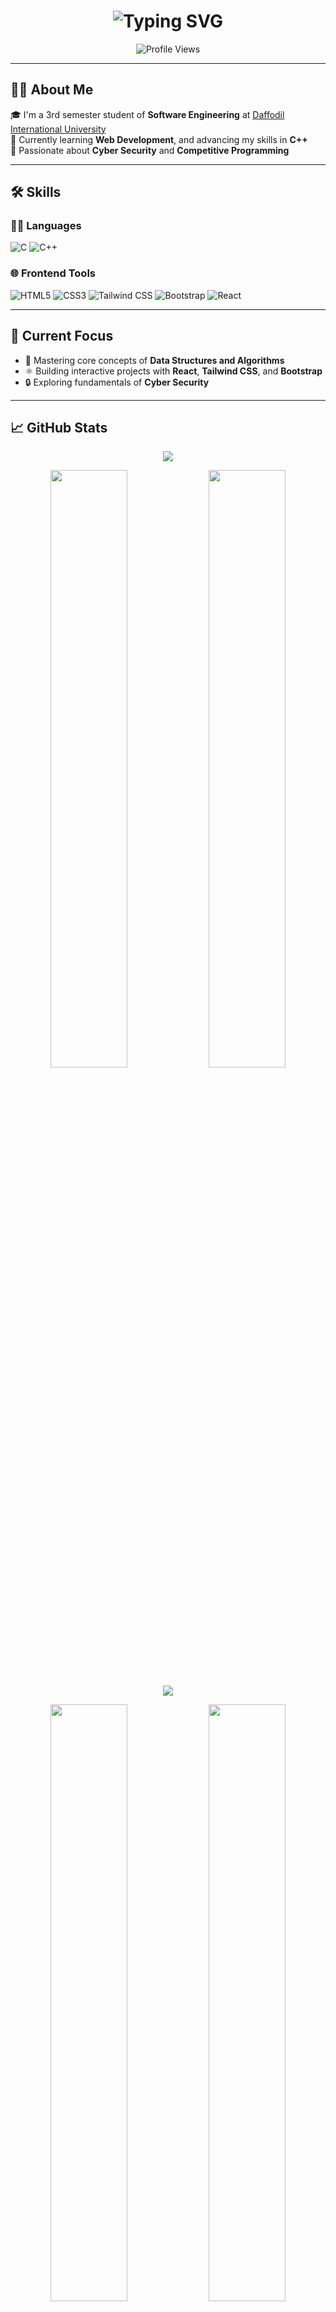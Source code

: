 <h1 align="center">
  <img src="https://readme-typing-svg.herokuapp.com?font=Fira+Code&size=24&duration=3000&pause=1000&color=F70000&center=true&vCenter=true&width=435&lines=Hi+%F0%9F%91%8B%2C+There...;I'm+Israt+Jahan+Shefa;" alt="Typing SVG" />
</h1>


<p align="center">
  <img src="https://komarev.com/ghpvc/?username=sheefaaa&color=red" alt="Profile Views"/>
</p>

---

## 👩‍💻 About Me

🎓 I'm a 3rd semester student of **Software Engineering** at [Daffodil International University](https://daffodilvarsity.edu.bd)  
🌱 Currently learning **Web Development**, and advancing my skills in **C++**  
🔐 Passionate about **Cyber Security** and **Competitive Programming**

---

## 🛠️ Skills

### 👨‍💻 Languages
![C](https://img.shields.io/badge/C-00599C?style=flat-square&logo=c&logoColor=white)
![C++](https://img.shields.io/badge/C++-00599C?style=flat-square&logo=c%2B%2B&logoColor=white)

### 🌐 Frontend Tools
![HTML5](https://img.shields.io/badge/HTML5-E34F26?style=flat-square&logo=html5&logoColor=white)
![CSS3](https://img.shields.io/badge/CSS3-1572B6?style=flat-square&logo=css3&logoColor=white)
![Tailwind CSS](https://img.shields.io/badge/TailwindCSS-38B2AC?style=flat-square&logo=tailwind-css&logoColor=white)
![Bootstrap](https://img.shields.io/badge/Bootstrap-563D7C?style=flat-square&logo=bootstrap&logoColor=white)
![React](https://img.shields.io/badge/React-20232A?style=flat-square&logo=react&logoColor=61DAFB)

---

## 🚀 Current Focus

- 📘 Mastering core concepts of **Data Structures and Algorithms**
- ⚛️ Building interactive projects with **React**, **Tailwind CSS**, and **Bootstrap**
- 🔒 Exploring fundamentals of **Cyber Security**

---

## 📈 GitHub Stats

<p align="center">
  <img src="https://github-profile-summary-cards.vercel.app/api/cards/profile-details?username=sheefaaa&theme=tokyonight" />
</p>

<p align="center">
  <img src="https://denvercoder1-github-readme-stats.vercel.app/api?username=sheefaaa&show_icons=true&count_private=true&theme=radical&border_radius=10" width="49.5%" />
  <img src="https://github-readme-streak-stats.herokuapp.com/?user=sheefaaa&theme=radical&hide_border=true" width="49.5%" />
</p>

<p align="center">
  <img src="https://github-readme-activity-graph.vercel.app/graph?username=sheefaaa&theme=react-dark&area=true&hide_border=true" />
</p>

<p align="center">
   <img src="https://denvercoder1-github-readme-stats.vercel.app/api/top-langs/?username=sheefaaa&langs_count=8&layout=compact&theme=radical&border_radius=10" width="49.5%" />
   <img src="https://github-profile-trophy.vercel.app/?username=sheefaaa&theme=onedark&no-frame=true&column=4" width="49.5%" />
</p>

---

## 🌐 Connect with Me

📧 Email: [isratjahanshefa506@gmail.com](mailto:isratjahanshefa506@gmail.com)

<p align="left">
  <a href="https://github.com/sheefaaa?tab=repositories">
    <img src="https://img.shields.io/badge/Explore%20Repos-100000?style=for-the-badge&logo=github&logoColor=white&labelColor=24292e" alt="View Repos"/>
  </a>
</p>

---

<p align="center">
  <b>🦋✨ Building dreams with every line of code.</b>
</p>

